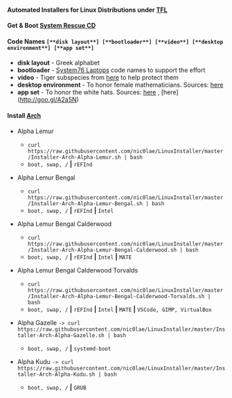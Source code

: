 #### Automated Installers for Linux Distributions under [TFL](https://github.com/nic0lae/TrueFreeLicense)
#### Get & Boot [System Rescue CD](https://www.system-rescue-cd.org/Download)
#### Code Names `[**disk layout**] [**bootloader**] [**video**] [**desktop environment**] [**app set**]`
* **disk layout** - Greek alphabet
* **bootloader** - [System76 Laptops](https://system76.com/laptops) code names to support the effort
* **video** - Tiger subspecies from [here](https://goo.gl/bWYfGf) to help protect them
* **desktop environment** - To honor female mathematicians. Sources: [here](https://goo.gl/xtStN9)
* **app set** - To honor the white hats. Sources: [here](hhttps://goo.gl/yWpCoM) , [here] (http://goo.gl/A2a5N)

#### Install [Arch](https://www.archlinux.org)
 * Alpha Lemur
    - `curl https://raw.githubusercontent.com/nic0lae/LinuxInstaller/master/Installer-Arch-Alpha-Lemur.sh | bash`
    - `boot, swap, /` **|** `rEFInd`
 * Alpha Lemur Bengal
    - `curl https://raw.githubusercontent.com/nic0lae/LinuxInstaller/master/Installer-Arch-Alpha-Lemur-Bengal.sh | bash`
    - `boot, swap, /` **|** `rEFInd` **|** `Intel`
 * Alpha Lemur Bengal Calderwood
    - `curl https://raw.githubusercontent.com/nic0lae/LinuxInstaller/master/Installer-Arch-Alpha-Lemur-Bengal-Calderwood.sh | bash`
    - `boot, swap, /` **|** `rEFInd` **|** `Intel` **|** `MATE`
 * Alpha Lemur Bengal Calderwood Torvalds
    - `curl https://raw.githubusercontent.com/nic0lae/LinuxInstaller/master/Installer-Arch-Alpha-Lemur-Bengal-Calderwood-Torvalds.sh | bash`
    - `boot, swap, /` **|** `rEFInd` **|** `Intel` **|** `MATE` **|** `VSCode, GIMP, VirtualBox`




 * Alpha Gazelle `-> curl https://raw.githubusercontent.com/nic0lae/LinuxInstaller/master/Installer-Arch-Alpha-Gazelle.sh | bash`
    - `boot, swap, /` **|** `systemd-boot`
 
 * Alpha Kudu `-> curl https://raw.githubusercontent.com/nic0lae/LinuxInstaller/master/Installer-Arch-Alpha-Kudu.sh | bash`
    - `boot, swap, /` **|** `GRUB`



